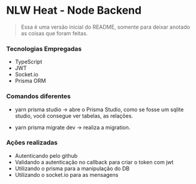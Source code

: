 # NLW Heat - Node Backend

> Essa é uma versão inicial do README, somente para deixar anotado as coisas que foram feitas.

### Tecnologias Empregadas
- TypeScript
- JWT
- Socket.io
- Prisma ORM

### Comandos diferentes

- yarn prisma studio -> abre o Prisma Studio, como se fosse um sqlite studio, você consegue ver tabelas, as relações.

- yarn prisma migrate dev -> realiza a migration.

### Ações realizadas

- Autenticando pelo github
- Validando a autenticação no callback para criar o token com jwt
- Utilizando o prisma para a manipulação do DB
- Utilizando o socket.io para as mensagens